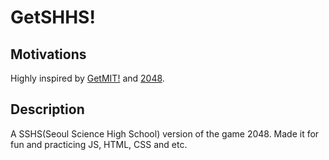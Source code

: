 # GetSHHS!
## Motivations
Highly inspired by [GetMIT!](https://github.com/mitchgu/GetMIT) and [2048](https://play2048.co/).
## Description
A SSHS(Seoul Science High School) version of the game 2048. Made it for fun and practicing JS, HTML, CSS and etc.